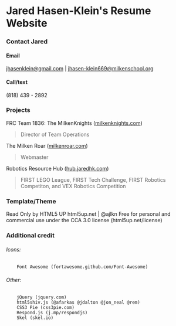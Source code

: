 # Jared Hasen-Klein's Resume Website

### Contact Jared
#### Email
jhasenklein@gmail.com | jhasen-klein669@milkenschool.org
#### Call/text
(818) 439 - 2892

### Projects
FRC Team 1836: The MilkenKnights ([milkenknights.com](http://milkenknights.com))
>Director of Team Operations

The Milken Roar ([milkenroar.com](http://milkenroar.com))
>Webmaster

Robotics Resource Hub ([hub.jaredhk.com](http://hub.jaredhk.com))
>FIRST LEGO League, FIRST Tech Challenge, FIRST Robotics Competiton, and VEX Robotics Competition


### Template/Theme
Read Only by HTML5 UP
html5up.net | @ajlkn
Free for personal and commercial use under the CCA 3.0 license (html5up.net/license)

### Additional credit
######	Icons:
		Font Awesome (fortawesome.github.com/Font-Awesome)

######	Other:
		jQuery (jquery.com)
		html5shiv.js (@afarkas @jdalton @jon_neal @rem)
		CSS3 Pie (css3pie.com)
		Respond.js (j.mp/respondjs)
		Skel (skel.io)
